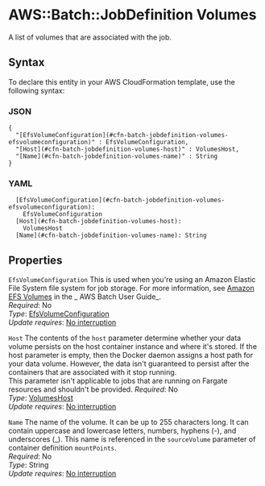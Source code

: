 # AWS::Batch::JobDefinition Volumes<a name="aws-properties-batch-jobdefinition-volumes"></a>

A list of volumes that are associated with the job\.

## Syntax<a name="aws-properties-batch-jobdefinition-volumes-syntax"></a>

To declare this entity in your AWS CloudFormation template, use the following syntax:

### JSON<a name="aws-properties-batch-jobdefinition-volumes-syntax.json"></a>

```
{
  "[EfsVolumeConfiguration](#cfn-batch-jobdefinition-volumes-efsvolumeconfiguration)" : EfsVolumeConfiguration,
  "[Host](#cfn-batch-jobdefinition-volumes-host)" : VolumesHost,
  "[Name](#cfn-batch-jobdefinition-volumes-name)" : String
}
```

### YAML<a name="aws-properties-batch-jobdefinition-volumes-syntax.yaml"></a>

```
  [EfsVolumeConfiguration](#cfn-batch-jobdefinition-volumes-efsvolumeconfiguration):
    EfsVolumeConfiguration
  [Host](#cfn-batch-jobdefinition-volumes-host):
    VolumesHost
  [Name](#cfn-batch-jobdefinition-volumes-name): String
```

## Properties<a name="aws-properties-batch-jobdefinition-volumes-properties"></a>

`EfsVolumeConfiguration` <a name="cfn-batch-jobdefinition-volumes-efsvolumeconfiguration"></a>
This is used when you're using an Amazon Elastic File System file system for job storage\. For more information, see [Amazon EFS Volumes](https://docs.aws.amazon.com/batch/latest/userguide/efs-volumes.html) in the _ AWS Batch User Guide_\.  
_Required_: No  
_Type_: [EfsVolumeConfiguration](aws-properties-batch-jobdefinition-efsvolumeconfiguration.md)  
_Update requires_: [No interruption](https://docs.aws.amazon.com/AWSCloudFormation/latest/UserGuide/using-cfn-updating-stacks-update-behaviors.html#update-no-interrupt)

`Host` <a name="cfn-batch-jobdefinition-volumes-host"></a>
The contents of the `host` parameter determine whether your data volume persists on the host container instance and where it's stored\. If the host parameter is empty, then the Docker daemon assigns a host path for your data volume\. However, the data isn't guaranteed to persist after the containers that are associated with it stop running\.  
This parameter isn't applicable to jobs that are running on Fargate resources and shouldn't be provided\.
_Required_: No  
_Type_: [VolumesHost](aws-properties-batch-jobdefinition-volumeshost.md)  
_Update requires_: [No interruption](https://docs.aws.amazon.com/AWSCloudFormation/latest/UserGuide/using-cfn-updating-stacks-update-behaviors.html#update-no-interrupt)

`Name` <a name="cfn-batch-jobdefinition-volumes-name"></a>
The name of the volume\. It can be up to 255 characters long\. It can contain uppercase and lowercase letters, numbers, hyphens \(\-\), and underscores \(\_\)\. This name is referenced in the `sourceVolume` parameter of container definition `mountPoints`\.  
_Required_: No  
_Type_: String  
_Update requires_: [No interruption](https://docs.aws.amazon.com/AWSCloudFormation/latest/UserGuide/using-cfn-updating-stacks-update-behaviors.html#update-no-interrupt)
